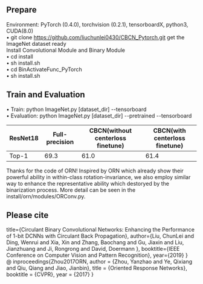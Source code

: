 ## Prepare
Environment: PyTorch (0.4.0), torchvision (0.2.1), tensorboardX, python3, CUDA(8.0)   
•	git clone https://github.com/liuchunlei0430/CBCN_Pytorch.git
get the ImageNet dataset ready    
Install Convolutional Module and Binary Module    
•	cd install    
•	sh install.sh     
•	cd BinActivateFunc_PyTorch    
•	sh install.sh   

## Train and Evaluation
•	Train: python ImageNet.py [dataset_dir] --tensorboard   
•	Evaluation: python ImageNet.py [dataset_dir] --pretrained --tensorboard   


| ResNet18 | Full-precision | CBCN(without centerloss finetune) | CBCN(with centerloss finetune) |
| ------ | ------ | ------ | ------ |
| Top-1 | 69.3 | 61.0 | 61.4 |

Thanks for the code of ORN! Inspired by ORN which already show their powerful ability in within-class rotation-invariance, we also employ similar way to enhance the representative ability which destoryed by the binarization process. More detail can be seen in the install/orn/modules/ORConv.py.    

## Please cite   
  title={Circulant Binary Convolutional Networks: Enhancing the Performance of 1-bit
DCNNs with Circulant Back Propagation},
  author={Liu, ChunLei and Ding, Wenrui and Xia, Xin and Zhang, Baochang and Gu, Jiaxin  and Liu, Jianzhuang and Ji, Rongrong and David, Doermann },
  booktitle={IEEE Conference on Computer Vision and Pattern Recognition},
  year={2019}
}   
@ inproceedings{Zhou2017ORN,
    author = {Zhou, Yanzhao and Ye, Qixiang and Qiu, Qiang and Jiao, Jianbin},
    title = {Oriented Response Networks},
    booktitle = {CVPR},
    year = {2017}
}

